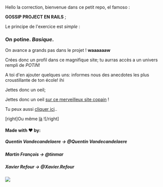 Hello la correction, bienvenue dans ce petit repo, el famoso :

**GOSSIP PROJECT EN RAILS** ;

Le principe de l'exercice est *simple* : 

### On potine. *Basique*.

On avance a grands pas dans le projet ! __waaaaaaw__

Crées donc un profil dans ce magnifique site; tu aurras accès a un univers rempli de *POTIN*!

A toi d'en ajouter quelques uns: informes nous des anecdotes les plus croustillante de ton école! ihi


Jettes donc un oeil;

Jettes donc un oeil [sur ce merveilleux site copain](https://the-gossip-project-app.herokuapp.com/) !

Tu peux aussi [cliquer ici](https://the-gossip-project-app.herokuapp.com/)..

[right]Ou même [là](https://the-gossip-project-app.herokuapp.com/) ![/right]


#### Made with ♥ by:

##### Quentin Vandecandelaere -> @Quentin Vandecandelaere

##### Martin François -> @tinmar

##### Xavier Refour -> @Xavier.Refour

![](https://media.giphy.com/media/1xOPLatcVxOVhWXa1s/giphy.gif)

